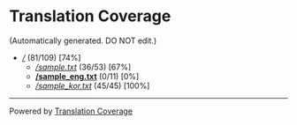# Translation Coverage                         
(Automatically generated. DO NOT edit.)
* [*/*](/) (81/109) [74%]
  * [*/sample.txt*](/sample.txt) (36/53) [67%]
  * [**/sample_eng.txt**](/sample_eng.txt) (0/11) [0%]
  * [*/sample_kor.txt*](/sample_kor.txt) (45/45) [100%]

---
Powered by [Translation Coverage](https://github.com/hunkim/translation_coverage)

